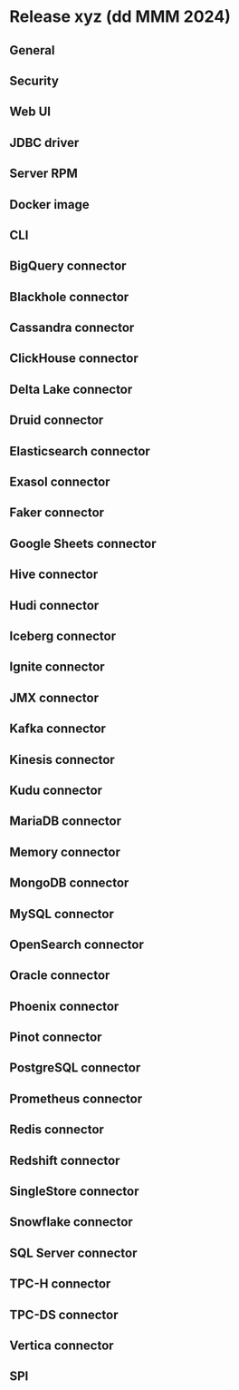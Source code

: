 # Release xyz (dd MMM 2024)

## General

## Security

## Web UI

## JDBC driver

## Server RPM

## Docker image

## CLI

## BigQuery connector

## Blackhole connector

## Cassandra connector

## ClickHouse connector

## Delta Lake connector

## Druid connector

## Elasticsearch connector

## Exasol connector

## Faker connector

## Google Sheets connector

## Hive connector

## Hudi connector

## Iceberg connector

## Ignite connector

## JMX connector

## Kafka connector

## Kinesis connector

## Kudu connector

## MariaDB connector

## Memory connector

## MongoDB connector

## MySQL connector

## OpenSearch connector

## Oracle connector

## Phoenix connector

## Pinot connector

## PostgreSQL connector

## Prometheus connector

## Redis connector

## Redshift connector

## SingleStore connector

## Snowflake connector

## SQL Server connector

## TPC-H connector

## TPC-DS connector

## Vertica connector

## SPI
